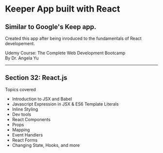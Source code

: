 # Keeper App built with React

## Similar to Google's Keep app.

Created this app after being inroduced to the fundamentals of React developement.

Udemy Course: The Complete Web Development Bootcamp
<br>
By Dr. Angela Yu
<hr>



## Section 32: React.js
Topics covered
- Introduction to JSX and Babel
- Javascript Expression in JSX & ES6 Template Literals
- Inline Styling
- Dev tools 
- React Components
- Props
- Mapping
- Event Handlers
- React Forms
- Changing State, Hooks, and more


